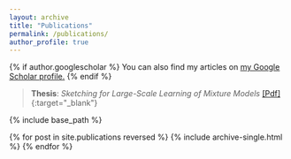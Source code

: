 ```yaml
---
layout: archive
title: "Publications"
permalink: /publications/
author_profile: true
---
```


{% if author.googlescholar %}
  You can also find my articles on <u><a href="{{author.googlescholar}}">my Google Scholar profile</a>.</u>
{% endif %}

> **Thesis**: *Sketching for Large-Scale Learning of Mixture Models* [[Pdf]](https://tel.archives-ouvertes.fr/tel-01620815/){:target="_blank"}

{% include base_path %}

{% for post in site.publications reversed %}
  {% include archive-single.html %}
{% endfor %}
